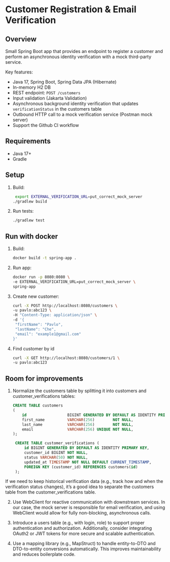 # Customer Registration & Email Verification

## Overview
Small Spring Boot app that provides an endpoint to register a customer and perform an asynchronous identity verification with a mock third-party service.

Key features:
- Java 17, Spring Boot, Spring Data JPA (Hibernate)
- In-memory H2 DB
- REST endpoint: `POST /customers`
- Input validation (Jakarta Validation)
- Asynchronous background identity verification that updates `verificationStatus` in the customers table
- Outbound HTTP call to a mock verification service (Postman mock server)
- Support the Github CI workflow

## Requirements
- Java 17+
- Gradle

## Setup
1. Build:
   ```bash
    export EXTERNAL_VERIFICATION_URL=put_correct_mock_server
   ./gradlew build
   ```
2. Run tests:
    ```bash
   ./gradlew test
   ```
## Run with docker
1. Build: 
   ```bash
   docker build -t spring-app .
   ```
2. Run app:
   ```bash
   docker run -p 8080:8080 \
   -e EXTERNAL_VERIFICATION_URL=put_correct_mock_server \
   spring-app
   ```

3. Create new customer:
   ```bash
   curl -X POST http://localhost:8080/customers \
   -u pavlo:abc123 \
   -H "Content-Type: application/json" \
   -d '{
    "firstName": "Pavlo",
    "lastName": "Che",
    "email": "example1@gmail.com"
   }'
   ```
4. Find customer by id
   ```bash
   curl -X GET http://localhost:8080/customers/1 \
   -u pavlo:abc123
   ```

## Room for improvements
1. Normalize the customers table by splitting it into customers and customer_verifications tables:
   ```sql
   CREATE TABLE customers
   (
       id                  BIGINT GENERATED BY DEFAULT AS IDENTITY PRIMARY KEY,
       first_name          VARCHAR(256)        NOT NULL,
       last_name           VARCHAR(256)        NOT NULL,
       email               VARCHAR(256) UNIQUE NOT NULL,
   );

    CREATE TABLE customer_verifications (
        id BIGINT GENERATED BY DEFAULT AS IDENTITY PRIMARY KEY,
        customer_id BIGINT NOT NULL,
        status VARCHAR(50) NOT NULL,
        updated_at TIMESTAMP NOT NULL DEFAULT CURRENT_TIMESTAMP,
        FOREIGN KEY (customer_id) REFERENCES customers(id)
    );
    ```
If we need to keep historical verification data (e.g., track how and when the verification status changes), 
it’s a good idea to separate the customers table from the customer_verifications table.

2. Use WebClient for reactive communication with downstream services.
   In our case, the mock server is responsible for email verification, and using WebClient would allow for fully non-blocking, asynchronous calls.

3. Introduce a users table (e.g., with login, role) to support proper authentication and authorization.
   Additionally, consider integrating OAuth2 or JWT tokens for more secure and scalable authentication.
4. Use a mapping library (e.g., MapStruct) to handle entity-to-DTO and DTO-to-entity conversions automatically.
   This improves maintainability and reduces boilerplate code.